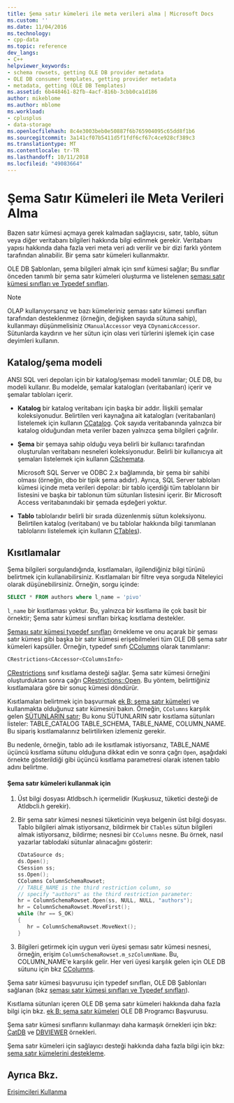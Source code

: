 ```yaml
---
title: Şema satır kümeleri ile meta verileri alma | Microsoft Docs
ms.custom: ''
ms.date: 11/04/2016
ms.technology:
- cpp-data
ms.topic: reference
dev_langs:
- C++
helpviewer_keywords:
- schema rowsets, getting OLE DB provider metadata
- OLE DB consumer templates, getting provider metadata
- metadata, getting (OLE DB Templates)
ms.assetid: 6b448461-82fb-4acf-816b-3cbb0ca1d186
author: mikeblome
ms.author: mblome
ms.workload:
- cplusplus
- data-storage
ms.openlocfilehash: 8c4e3003beb0e50887f6b765904095c65dd8f1b6
ms.sourcegitcommit: 3a141cf07b5411d5f1fdf6cf67c4ce928cf389c3
ms.translationtype: MT
ms.contentlocale: tr-TR
ms.lasthandoff: 10/11/2018
ms.locfileid: "49083664"
---
```

# <a name="obtaining-metadata-with-schema-rowsets"></a>Şema Satır Kümeleri ile Meta Verileri Alma

Bazen satır kümesi açmaya gerek kalmadan sağlayıcısı, satır, tablo, sütun veya diğer veritabanı bilgileri hakkında bilgi edinmek gerekir. Veritabanı yapısı hakkında daha fazla veri meta veri adı verilir ve bir dizi farklı yöntem tarafından alınabilir. Bir şema satır kümeleri kullanmaktır.  
  
OLE DB Şablonları, şema bilgileri almak için sınıf kümesi sağlar; Bu sınıflar önceden tanımlı bir şema satır kümeleri oluşturma ve listelenen [şeması satır kümesi sınıfları ve Typedef sınıfları](../../data/oledb/schema-rowset-classes-and-typedef-classes.md).  
  
> [!NOTE]
>  OLAP kullanıyorsanız ve bazı kümeleriniz şeması satır kümesi sınıfları tarafından desteklenmez (örneğin, değişken sayıda sütuna sahip), kullanmayı düşünmelisiniz `CManualAccessor` veya `CDynamicAccessor`. Sütunlarda kaydırın ve her sütun için olası veri türlerini işlemek için case deyimleri kullanın.  
  
## <a name="catalogschema-model"></a>Katalog/şema modeli  

ANSI SQL veri depoları için bir katalog/şeması modeli tanımlar; OLE DB, bu modeli kullanır. Bu modelde, şemalar katalogları (veritabanları) içerir ve şemalar tabloları içerir.  
  
- **Katalog** bir katalog veritabanı için başka bir addır. İlişkili şemalar koleksiyonudur. Belirtilen veri kaynağına ait katalogları (veritabanları) listelemek için kullanın [CCatalog](../../data/oledb/ccatalogs-ccataloginfo.md). Çok sayıda veritabanında yalnızca bir katalog olduğundan meta veriler bazen yalnızca şema bilgileri çağrılır.  
  
- **Şema** bir şemaya sahip olduğu veya belirli bir kullanıcı tarafından oluşturulan veritabanı nesneleri koleksiyonudur. Belirli bir kullanıcıya ait şemaları listelemek için kullanın [CSchemata](../../data/oledb/cschemata-cschematainfo.md).  
  
     Microsoft SQL Server ve ODBC 2.x bağlamında, bir şema bir sahibi olması (örneğin, dbo bir tipik şema adıdır). Ayrıca, SQL Server tabloları kümesi içinde meta verileri depolar: bir tablo içerdiği tüm tabloların bir listesini ve başka bir tablonun tüm sütunları listesini içerir. Bir Microsoft Access veritabanındaki bir şemada eşdeğeri yoktur.  
  
- **Tablo** tablolarıdır belirli bir sırada düzenlenmiş sütun koleksiyonu. Belirtilen katalog (veritabanı) ve bu tablolar hakkında bilgi tanımlanan tablolarını listelemek için kullanın [CTables](../../data/oledb/ctables-ctableinfo.md)).  
  
## <a name="restrictions"></a>Kısıtlamalar  

Şema bilgileri sorgulandığında, kısıtlamaları, ilgilendiğiniz bilgi türünü belirtmek için kullanabilirsiniz. Kısıtlamaları bir filtre veya sorguda Niteleyici olarak düşünebilirsiniz. Örneğin, sorgu içinde:  
  
```sql  
SELECT * FROM authors where l_name = 'pivo'  
```  
  
`l_name` bir kısıtlaması yoktur. Bu, yalnızca bir kısıtlama ile çok basit bir örnektir; Şema satır kümesi sınıfları birkaç kısıtlama destekler.  
  
[Şeması satır kümesi typedef sınıfları](../../data/oledb/schema-rowset-classes-and-typedef-classes.md) örnekleme ve onu açarak bir şeması satır kümesi gibi başka bir satır kümesi erişebilmeleri tüm OLE DB şema satır kümeleri kapsüller. Örneğin, typedef sınıfı [CColumns](../../data/oledb/ccolumns-ccolumnsinfo.md) olarak tanımlanır:  
  
```cpp  
CRestrictions<CAccessor<CColumnsInfo>  
```  
  
[CRestrictions](../../data/oledb/crestrictions-class.md) sınıf kısıtlama desteği sağlar. Şema satır kümesi örneğini oluşturduktan sonra çağrı [CRestrictions::Open](../../data/oledb/crestrictions-open.md). Bu yöntem, belirttiğiniz kısıtlamalara göre bir sonuç kümesi döndürür.  
  
Kısıtlamaları belirtmek için başvurmak [ek B: şema satır kümeleri](/previous-versions/windows/desktop/ms712921) ve kullanmakta olduğunuz satır kümesini bakın. Örneğin, `CColumns` karşılık gelen [SÜTUNLARIN satır](/previous-versions/windows/desktop/ms723052\(v%3dvs.85\)); Bu konu SÜTUNLARIN satır kısıtlama sütunları listeler: TABLE_CATALOG TABLE_SCHEMA, TABLE_NAME, COLUMN_NAME. Bu sipariş kısıtlamalarınız belirtilirken izlemeniz gerekir.  
  
Bu nedenle, örneğin, tablo adı ile kısıtlamak istiyorsanız, TABLE_NAME üçüncü kısıtlama sütunu olduğuna dikkat edin ve sonra çağrı `Open`, aşağıdaki örnekte gösterildiği gibi üçüncü kısıtlama parametresi olarak istenen tablo adını belirtme.  
  
#### <a name="to-use-schema-rowsets"></a>Şema satır kümeleri kullanmak için  
  
1. Üst bilgi dosyası Atldbsch.h içermelidir (Kuşkusuz, tüketici desteği de Atldbcli.h gerekir).  
  
1. Bir şema satır kümesi nesnesi tüketicinin veya belgenin üst bilgi dosyası. Tablo bilgileri almak istiyorsanız, bildirmek bir `CTables` sütun bilgileri almak istiyorsanız, bildirme; nesnesi bir `CColumns` nesne. Bu örnek, nasıl yazarlar tablodaki sütunlar alınacağını gösterir:  
  
    ```cpp  
    CDataSource ds;  
    ds.Open();  
    CSession ss;  
    ss.Open();  
    CColumns ColumnSchemaRowset;  
    // TABLE_NAME is the third restriction column, so  
    // specify "authors" as the third restriction parameter:  
    hr = ColumnSchemaRowset.Open(ss, NULL, NULL, "authors");  
    hr = ColumnSchemaRowset.MoveFirst();  
    while (hr == S_OK)  
    {  
       hr = ColumnSchemaRowset.MoveNext();  
    }  
    ```  
  
1. Bilgileri getirmek için uygun veri üyesi şeması satır kümesi nesnesi, örneğin, erişim `ColumnSchemaRowset.m_szColumnName`. Bu, COLUMN_NAME'e karşılık gelir. Her veri üyesi karşılık gelen için OLE DB sütunu için bkz [CColumns](../../data/oledb/ccolumns-ccolumnsinfo.md).  
  
Şema satır kümesi başvurusu için typedef sınıfları, OLE DB Şablonları sağlanan (bkz [şeması satır kümesi sınıfları ve Typedef sınıfları](../../data/oledb/schema-rowset-classes-and-typedef-classes.md)).  
  
Kısıtlama sütunları içeren OLE DB şema satır kümeleri hakkında daha fazla bilgi için bkz. [ek B: şema satır kümeleri](/previous-versions/windows/desktop/ms712921) OLE DB Programcı Başvurusu.  
  
Şema satır kümesi sınıflarını kullanmayı daha karmaşık örnekleri için bkz: [CatDB](https://github.com/Microsoft/VCSamples) ve [DBVIEWER](https://github.com/Microsoft/VCSamples) örnekleri.  
  
Şema satır kümeleri için sağlayıcı desteği hakkında daha fazla bilgi için bkz: [şema satır kümelerini destekleme](../../data/oledb/supporting-schema-rowsets.md).  
  
## <a name="see-also"></a>Ayrıca Bkz.  

[Erişimcileri Kullanma](../../data/oledb/using-accessors.md)